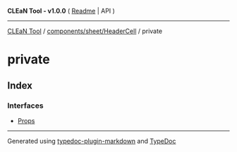 **CLEaN Tool - v1.0.0** ( [Readme](../../../../README.md) \| API )

***

[CLEaN Tool](../../../../modules.md) / [components/sheet/HeaderCell](../README.md) / private

# private

## Index

### Interfaces

- [Props](interfaces/Props.md)

***

Generated using [typedoc-plugin-markdown](https://www.npmjs.com/package/typedoc-plugin-markdown) and [TypeDoc](https://typedoc.org/)
